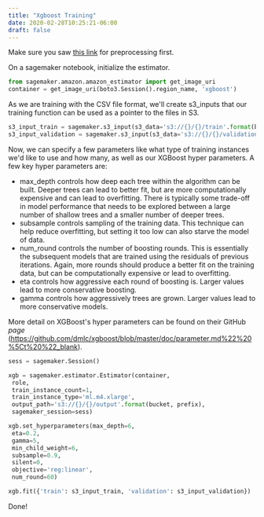 ```yaml
---
title: "Xgboost Training"
date: 2020-02-28T10:25:21-06:00
draft: false
---
```


Make sure you saw [this link](../../preprocessing/xgboost) for preprocessing first.

On a sagemaker notebook, initialize the estimator.

```python
from sagemaker.amazon.amazon_estimator import get_image_uri
container = get_image_uri(boto3.Session().region_name, 'xgboost')
```

As we are training with the CSV file format, we'll create s3_inputs that our training function can be used as a pointer to the files in S3.

```python
s3_input_train = sagemaker.s3_input(s3_data='s3://{}/{}/train'.format(bucket, prefix), content_type='csv')
s3_input_validation = sagemaker.s3_input(s3_data='s3://{}/{}/validation/'.format(bucket, prefix), content_type='csv')
```

Now, we can specify a few parameters like what type of training instances we'd like to use and how many, as well as our XGBoost hyper parameters. A few key hyper parameters are:

* max_depth controls how deep each tree within the algorithm can be built. Deeper trees can lead to better fit, but are more computationally expensive and can lead to overfitting. There is typically some trade-off in model performance that needs to be explored between a large number of shallow trees and a smaller number of deeper trees.
* subsample controls sampling of the training data. This technique can help reduce overfitting, but setting it too low can also starve the model of data.
* num_round controls the number of boosting rounds. This is essentially the subsequent models that are trained using the residuals of previous iterations. Again, more rounds should produce a better fit on the training data, but can be computationally expensive or lead to overfitting.
* eta controls how aggressive each round of boosting is. Larger values lead to more conservative boosting.
* gamma controls how aggressively trees are grown. Larger values lead to more conservative models.

More detail on XGBoost's hyper parameters can be found on their GitHub _page_ (https://github.com/dmlc/xgboost/blob/master/doc/parameter.md%22%20%5Ct%20%22_blank).

```python
sess = sagemaker.Session()

xgb = sagemaker.estimator.Estimator(container,
 role, 
 train_instance_count=1, 
 train_instance_type='ml.m4.xlarge',
 output_path='s3://{}/{}/output'.format(bucket, prefix),
 sagemaker_session=sess)

xgb.set_hyperparameters(max_depth=6,
 eta=0.2,
 gamma=5,
 min_child_weight=6,
 subsample=0.9,
 silent=0,
 objective='reg:linear',
 num_round=60)

xgb.fit({'train': s3_input_train, 'validation': s3_input_validation})
```

Done!
